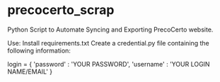 # precocerto_scrap
Python Script to Automate Syncing and Exporting PrecoCerto website.

Use:
Install requirements.txt
Create a credential.py file containing the following information:


login = {
    'password' : 'YOUR PASSWORD',
    'username' : 'YOUR LOGIN NAME/EMAIL'
}

